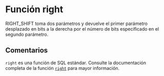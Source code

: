 ﻿---
SidebarGroup: "r"
Autogenerated: true
---

# Función  right

RIGHT_SHIFT toma dos parámetros y devuelve el primer parámetro desplazado en bits a la derecha por el número de bits especificado en el segundo parámetro.

## Comentarios 

`right` es una función de SQL estándar. Consulte la documentación completa de la función [`right`](https://learn.microsoft.com/es-es/sql/t-sql/functions/right-transact-sql) para mayor información.

